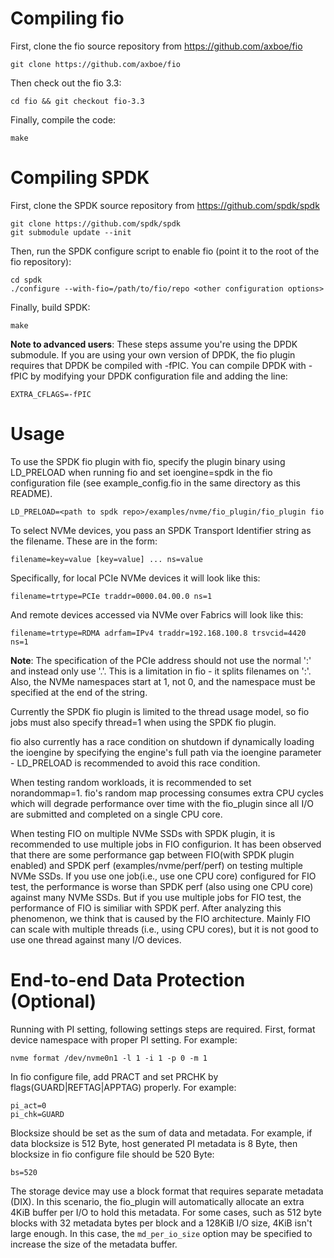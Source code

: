 # Compiling fio

First, clone the fio source repository from https://github.com/axboe/fio

    git clone https://github.com/axboe/fio

Then check out the fio 3.3:

    cd fio && git checkout fio-3.3

Finally, compile the code:

    make

# Compiling SPDK

First, clone the SPDK source repository from https://github.com/spdk/spdk

    git clone https://github.com/spdk/spdk
    git submodule update --init

Then, run the SPDK configure script to enable fio (point it to the root of the fio repository):

    cd spdk
    ./configure --with-fio=/path/to/fio/repo <other configuration options>

Finally, build SPDK:

    make

**Note to advanced users**: These steps assume you're using the DPDK submodule. If you are using your
own version of DPDK, the fio plugin requires that DPDK be compiled with -fPIC. You can compile DPDK
with -fPIC by modifying your DPDK configuration file and adding the line:

    EXTRA_CFLAGS=-fPIC

# Usage

To use the SPDK fio plugin with fio, specify the plugin binary using LD_PRELOAD when running
fio and set ioengine=spdk in the fio configuration file (see example_config.fio in the same
directory as this README).

    LD_PRELOAD=<path to spdk repo>/examples/nvme/fio_plugin/fio_plugin fio

To select NVMe devices, you pass an SPDK Transport Identifier string as the filename. These are in the
form:

    filename=key=value [key=value] ... ns=value

Specifically, for local PCIe NVMe devices it will look like this:

    filename=trtype=PCIe traddr=0000.04.00.0 ns=1

And remote devices accessed via NVMe over Fabrics will look like this:

    filename=trtype=RDMA adrfam=IPv4 traddr=192.168.100.8 trsvcid=4420 ns=1


**Note**: The specification of the PCIe address should not use the normal ':'
and instead only use '.'. This is a limitation in fio - it splits filenames on
':'. Also, the NVMe namespaces start at 1, not 0, and the namespace must be
specified at the end of the string.

Currently the SPDK fio plugin is limited to the thread usage model, so fio jobs must also specify thread=1
when using the SPDK fio plugin.

fio also currently has a race condition on shutdown if dynamically loading the ioengine by specifying the
engine's full path via the ioengine parameter - LD_PRELOAD is recommended to avoid this race condition.

When testing random workloads, it is recommended to set norandommap=1.  fio's random map
processing consumes extra CPU cycles which will degrade performance over time with
the fio_plugin since all I/O are submitted and completed on a single CPU core.

When testing FIO on multiple NVMe SSDs with SPDK plugin, it is recommended to use multiple jobs in FIO configurion.
It has been observed that there are some performance gap between FIO(with SPDK plugin enabled) and SPDK perf
(examples/nvme/perf/perf) on testing multiple NVMe SSDs. If you use one job(i.e., use one CPU core) configured for
FIO test, the performance is worse than SPDK perf (also using one CPU core) against many NVMe SSDs. But if you use
multiple jobs for FIO test, the performance of FIO is similiar with SPDK perf. After analyzing this phenomenon, we
think that is caused by the FIO architecture. Mainly FIO can scale with multiple threads (i.e., using CPU cores),
but it is not good to use one thread against many I/O devices.

# End-to-end Data Protection (Optional)

Running with PI setting, following settings steps are required.
First, format device namespace with proper PI setting. For example:

    nvme format /dev/nvme0n1 -l 1 -i 1 -p 0 -m 1

In fio configure file, add PRACT and set PRCHK by flags(GUARD|REFTAG|APPTAG) properly. For example:

    pi_act=0
    pi_chk=GUARD

Blocksize should be set as the sum of data and metadata. For example, if data blocksize is 512 Byte, host generated
PI metadata is 8 Byte, then blocksize in fio configure file should be 520 Byte:

    bs=520

The storage device may use a block format that requires separate metadata (DIX). In this scenario, the fio_plugin
will automatically allocate an extra 4KiB buffer per I/O to hold this metadata. For some cases, such as 512 byte
blocks with 32 metadata bytes per block and a 128KiB I/O size, 4KiB isn't large enough. In this case, the
`md_per_io_size` option may be specified to increase the size of the metadata buffer.
